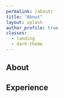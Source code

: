 ```yaml
---
permalink: /about/
title: "About"
layout: splash
author_profile: true
classes:
  - landing
  - dark-theme
---
```

## About
## Experience